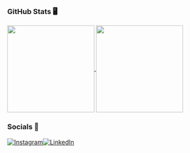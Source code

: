 ### GitHub Stats 🖥


<a href="https://github.com/GuiCMoreira/github-readme-stats">
  <img height=200 align="center" src="https://github-readme-stats.vercel.app/api?username=GuiCMoreira&theme=dark" />
</a>
  <a href="https://github.com/GuiCMoreira/convoychat"><img height=200 align="center" src="https://github-readme-stats.vercel.app/api/top-langs?username=GuiCMoreira&layout=compact&langs_count=8&card_width=320&theme=dark" /></a>


### Socials 🎀
<a href="https://www.instagram.com/">![Instagram](https://img.shields.io/badge/Instagram-FF69B4.svg?style=for-the-badge&logo=Instagram&logoColor=white)<a href="https://www.linkedin.com/">![LinkedIn](https://img.shields.io/badge/linkedin-FF69B4.svg?style=for-the-badge&logo=linkedin&logoColor=white)
